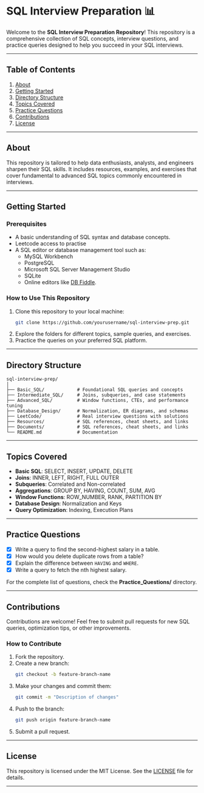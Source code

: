 # SQL Interview Preparation 📊

Welcome to the **SQL Interview Preparation Repository**! This repository is a comprehensive collection of SQL concepts, interview questions, and practice queries designed to help you succeed in your SQL interviews.

---

## Table of Contents

1. [About](#about)  
2. [Getting Started](#getting-started)  
3. [Directory Structure](#directory-structure)  
4. [Topics Covered](#topics-covered)  
5. [Practice Questions](#practice-questions)  
6. [Contributions](#contributions)  
7. [License](#license)

---

## About

This repository is tailored to help data enthusiasts, analysts, and engineers sharpen their SQL skills. It includes resources, examples, and exercises that cover fundamental to advanced SQL topics commonly encountered in interviews.

---

## Getting Started

### Prerequisites

- A basic understanding of SQL syntax and database concepts.
- Leetcode access to practise
- A SQL editor or database management tool such as:
  - MySQL Workbench
  - PostgreSQL
  - Microsoft SQL Server Management Studio
  - SQLite
  - Online editors like [DB Fiddle](https://www.db-fiddle.com/).


### How to Use This Repository

1. Clone this repository to your local machine:  
   ```bash
   git clone https://github.com/yourusername/sql-interview-prep.git
   ```
2. Explore the folders for different topics, sample queries, and exercises.
3. Practice the queries on your preferred SQL platform.

---

## Directory Structure

```
sql-interview-prep/
│
├── Basic_SQL/            # Foundational SQL queries and concepts
├── Intermediate_SQL/     # Joins, subqueries, and case statements
├── Advanced_SQL/         # Window functions, CTEs, and performance tuning
├── Database_Design/      # Normalization, ER diagrams, and schemas
├── LeetCode/             # Real interview questions with solutions
├── Resources/            # SQL references, cheat sheets, and links
├── Documents/            # SQL references, cheat sheets, and links
└── README.md             # Documentation
```

---

## Topics Covered

- **Basic SQL**: SELECT, INSERT, UPDATE, DELETE  
- **Joins**: INNER, LEFT, RIGHT, FULL OUTER  
- **Subqueries**: Correlated and Non-correlated  
- **Aggregations**: GROUP BY, HAVING, COUNT, SUM, AVG  
- **Window Functions**: ROW_NUMBER, RANK, PARTITION BY  
- **Database Design**: Normalization and Keys  
- **Query Optimization**: Indexing, Execution Plans  

---

## Practice Questions

- [x] Write a query to find the second-highest salary in a table.  
- [x] How would you delete duplicate rows from a table?  
- [x] Explain the difference between `HAVING` and `WHERE`.  
- [x] Write a query to fetch the nth highest salary.  

For the complete list of questions, check the **Practice_Questions/** directory.

---

## Contributions

Contributions are welcome! Feel free to submit pull requests for new SQL queries, optimization tips, or other improvements.

### How to Contribute

1. Fork the repository.  
2. Create a new branch:  
   ```bash
   git checkout -b feature-branch-name
   ```
3. Make your changes and commit them:  
   ```bash
   git commit -m "Description of changes"
   ```
4. Push to the branch:  
   ```bash
   git push origin feature-branch-name
   ```
5. Submit a pull request.

---

## License

This repository is licensed under the MIT License. See the [LICENSE](LICENSE) file for details.

---
